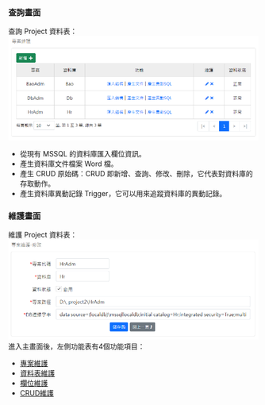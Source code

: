 
### 查詢畫面
查詢 Project 資料表：
![查詢畫面](image/project-read.png)

- 從現有 MSSQL 的資料庫匯入欄位資訊。
- 產生資料庫文件檔案 Word 檔。
- 產生 CRUD 原始碼：CRUD 即新增、查詢、修改、刪除，它代表對資料庫的存取動作。
- 產生資料庫異動記錄 Trigger，它可以用來追蹤資料庫的異動記錄。

### 維護畫面
維護 Project 資料表：
![維護畫面](image/project-edit.png)
進入主畫面後，左側功能表有4個功能項目：
- [專案維護](_docu/project.md)
- [資料表維護]()
- [欄位維護]()
- [CRUD維護]()
